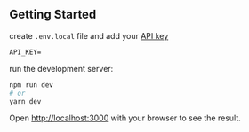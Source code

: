 ## Getting Started

create `.env.local` file and add your [API key](https://www.themoviedb.org/settings/api)

```env
API_KEY=
```

run the development server:

```bash
npm run dev
# or
yarn dev
```

Open [http://localhost:3000](http://localhost:3000) with your browser to see the result.
